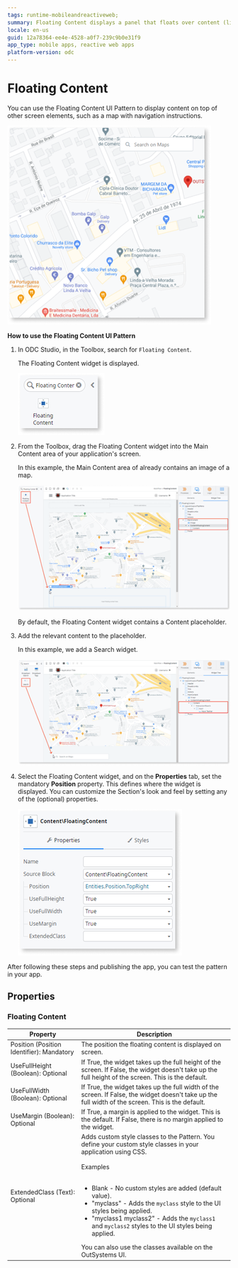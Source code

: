 ```yaml
---
tags: runtime-mobileandreactiveweb;  
summary: Floating Content displays a panel that floats over content (like a map or an image), docked to a screen corner or direction.
locale: en-us
guid: 12a78364-ee4e-4528-a0f7-239c9b0e31f9
app_type: mobile apps, reactive web apps
platform-version: odc
---
```


# Floating Content

You can use the Floating Content UI Pattern to display content on top of other screen elements, such as a map with navigation instructions.

![](<images/floatingcontent-1-ss.png>)

**How to use the Floating Content UI Pattern**

1. In ODC Studio, in the Toolbox, search for `Floating Content`.

    The Floating Content widget is displayed.

    ![](<images/floatingcontent-2-ss.png>)

1. From the Toolbox, drag the Floating Content widget into the Main Content area of your application's screen.

    In this example, the Main Content area of already contains an image of a map. 

    ![](<images/floatingcontent-3-ss.png?width=800>)

    By default, the Floating Content widget contains a Content placeholder.

1. Add the relevant content to the placeholder.

    In this example, we add a Search widget. 

    ![](<images/floatingcontent-4-ss.png?width=800>)

1. Select the Floating Content widget, and on the **Properties** tab, set the mandatory **Position** property. This defines where the widget is displayed. You can customize the Section's look and feel by setting any of the (optional) properties.

    ![](<images/floatingcontent-5-ss.png?width=800>)

After following these steps and publishing the app, you can test the pattern in your app. 

## Properties

### Floating Content

| **Property**                              | **Description**                                                                                                                                                                                                                                                                                                                                                                                                                                                                                                                                                                                                                   |
|-------------------------------------------|-----------------------------------------------------------------------------------------------------------------------------------------------------------------------------------------------------------------------------------------------------------------------------------------------------------------------------------------------------------------------------------------------------------------------------------------------------------------------------------------------------------------------------------------------------------------------------------------------------------------------------------|
| Position (Position Identifier): Mandatory | The position the floating content is displayed on screen.                                                                                                                                                                                                                                                                                                                                                                                                                                                                                                                                                                         |
| UseFullHeight (Boolean): Optional         | If True, the widget takes up the full height of the screen. If False, the widget doesn't take up the full height of the screen. This is the default.                                                                                                                                                                                                                                                                                                                                                                                                                                                                              |
| UseFullWidth (Boolean): Optional          | If True, the widget takes up the full width of the screen. If False, the widget doesn't take up the full width of the screen. This is the default.                                                                                                                                                                                                                                                                                                                                                                                                                                                                                |
| UseMargin (Boolean): Optional             | If True, a margin is applied to the widget. This is the default. If False, there is no margin applied to the widget.                                                                                                                                                                                                                                                                                                                                                                                                                                                                                                              |
| ExtendedClass (Text): Optional            | Adds custom style classes to the Pattern. You define your custom style classes in your application using CSS.<br/><br/>Examples<br/><br/> <ul><li>Blank - No custom styles are added (default value).</li><li>"myclass" - Adds the ``myclass`` style to the UI styles being applied.</li><li>"myclass1 myclass2" - Adds the ``myclass1`` and ``myclass2`` styles to the UI styles being applied.</li></ul>You can also use the classes available on the OutSystems UI. |
